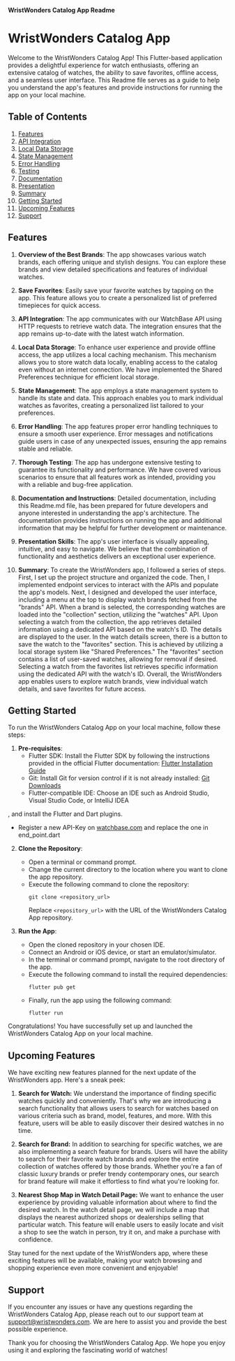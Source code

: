 **WristWonders Catalog App Readme**

# WristWonders Catalog App

Welcome to the WristWonders Catalog App! This Flutter-based application provides a delightful experience for watch enthusiasts, offering an extensive catalog of watches, the ability to save favorites, offline access, and a seamless user interface. This Readme file serves as a guide to help you understand the app's features and provide instructions for running the app on your local machine.

## Table of Contents
1. [Features](#features)
2. [API Integration](#api-integration)
3. [Local Data Storage](#local-data-storage)
4. [State Management](#state-management)
5. [Error Handling](#error-handling)
6. [Testing](#testing)
7. [Documentation](#documentation)
8. [Presentation](#presentation)
9. [Summary](#summary)
11. [Getting Started](#getting-started)
12. [Upcoming Features](#upcomin-features)
13. [Support](#support)

## Features<a name="features"></a>

1. **Overview of the Best Brands**: The app showcases various watch brands, each offering unique and stylish designs. You can explore these brands and view detailed specifications and features of individual watches.

2. **Save Favorites**: Easily save your favorite watches by tapping on the app. This feature allows you to create a personalized list of preferred timepieces for quick access.

3. **API Integration**<a name="api-integration"></a>: The app communicates with our WatchBase API using HTTP requests to retrieve watch data. The integration ensures that the app remains up-to-date with the latest watch information.

4. **Local Data Storage**<a name="local-data-storage"></a>: To enhance user experience and provide offline access, the app utilizes a local caching mechanism. This mechanism allows you to store watch data locally, enabling access to the catalog even without an internet connection. We have implemented the Shared Preferences technique for efficient local storage.

5. **State Management**<a name="state-management"></a>: The app employs a state management system to handle its state and data. This approach enables you to mark individual watches as favorites, creating a personalized list tailored to your preferences.

6. **Error Handling**<a name="error-handling"></a>: The app features proper error handling techniques to ensure a smooth user experience. Error messages and notifications guide users in case of any unexpected issues, ensuring the app remains stable and reliable.

7. **Thorough Testing**<a name="testing"></a>: The app has undergone extensive testing to guarantee its functionality and performance. We have covered various scenarios to ensure that all features work as intended, providing you with a reliable and bug-free application.

8. **Documentation and Instructions**<a name="documentation"></a>: Detailed documentation, including this Readme.md file, has been prepared for future developers and anyone interested in understanding the app's architecture. The documentation provides instructions on running the app and additional information that may be helpful for further development or maintenance.

9. **Presentation Skills**<a name="presentation"></a>: The app's user interface is visually appealing, intuitive, and easy to navigate. We believe that the combination of functionality and aesthetics delivers an exceptional user experience.

10. **Summary**<a name="summary"></a>: To create the WristWonders app, I followed a series of steps. First, I set up the project structure and organized the code. Then, I implemented endpoint services to interact with the APIs and populate the app's models.
Next, I designed and developed the user interface, including a menu at the top to display watch brands fetched from the "brands" API. When a brand is selected, the corresponding watches are loaded into the "collection" section, utilizing the "watches" API.
Upon selecting a watch from the collection, the app retrieves detailed information using a dedicated API based on the watch's ID. The details are displayed to the user.
In the watch details screen, there is a button to save the watch to the "favorites" section. This is achieved by utilizing a local storage system like "Shared Preferences."
The "favorites" section contains a list of user-saved watches, allowing for removal if desired. Selecting a watch from the favorites list retrieves specific information using the dedicated API with the watch's ID.
Overall, the WristWonders app enables users to explore watch brands, view individual watch details, and save favorites for future access.

## Getting Started<a name="getting-started"></a>

To run the WristWonders Catalog App on your local machine, follow these steps:

1. **Pre-requisites**:
   - Flutter SDK: Install the Flutter SDK by following the instructions provided in the official Flutter documentation: [Flutter Installation Guide](https://flutter.dev/docs/get-started/install)
   - Git: Install Git for version control if it is not already installed: [Git Downloads](https://git-scm.com/downloads)
   - Flutter-compatible IDE: Choose an IDE such as Android Studio, Visual Studio Code, or IntelliJ IDEA

, and install the Flutter and Dart plugins.
   - Register a new API-Key on [watchbase.com](https://watchbase.com/manuals/datafeed/1/en/topic/intro) and replace the one in end_point.dart

2. **Clone the Repository**:
   - Open a terminal or command prompt.
   - Change the current directory to the location where you want to clone the app repository.
   - Execute the following command to clone the repository:
     ```
     git clone <repository_url>
     ```
     Replace `<repository_url>` with the URL of the WristWonders Catalog App repository.

3. **Run the App**:
   - Open the cloned repository in your chosen IDE.
   - Connect an Android or iOS device, or start an emulator/simulator.
   - In the terminal or command prompt, navigate to the root directory of the app.
   - Execute the following command to install the required dependencies:
     ```
     flutter pub get
     ```
   - Finally, run the app using the following command:
     ```
     flutter run
     ```

Congratulations! You have successfully set up and launched the WristWonders Catalog App on your local machine.

## Upcoming Features<a name="upcomin-features"></a>

We have exciting new features planned for the next update of the WristWonders app. Here's a sneak peek:

1. **Search for Watch:** We understand the importance of finding specific watches quickly and conveniently. That's why we are introducing a search functionality that allows users to search for watches based on various criteria such as brand, model, features, and more. With this feature, users will be able to easily discover their desired watches in no time.

2. **Search for Brand:** In addition to searching for specific watches, we are also implementing a search feature for brands. Users will have the ability to search for their favorite watch brands and explore the entire collection of watches offered by those brands. Whether you're a fan of classic luxury brands or prefer trendy contemporary ones, our search for brand feature will make it effortless to find what you're looking for.

3. **Nearest Shop Map in Watch Detail Page:** We want to enhance the user experience by providing valuable information about where to find the desired watch. In the watch detail page, we will include a map that displays the nearest authorized shops or dealerships selling that particular watch. This feature will enable users to easily locate and visit a shop to see the watch in person, try it on, and make a purchase with confidence.

Stay tuned for the next update of the WristWonders app, where these exciting features will be available, making your watch browsing and shopping experience even more convenient and enjoyable!

## Support<a name="support"></a>

If you encounter any issues or have any questions regarding the WristWonders Catalog App, please reach out to our support team at support@wristwonders.com. We are here to assist you and provide the best possible experience.

Thank you for choosing the WristWonders Catalog App. We hope you enjoy using it and exploring the fascinating world of watches!
